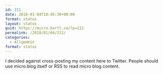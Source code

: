 ```yaml
---
id: 211
date: 2018-01-04T10:45:30+00:00
format: status
layout: status
guid: https://micro.hartl.co/?p=211
permalink: /2018/01/04/211/
categories:
  - Allgemein
format: status
---
```

I decided against cross-posting my content here to Twitter. People should use micro.blog itself or RSS to read micro blog content.